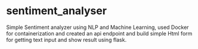 # sentiment_analyser
Simple Sentiment analyzer using NLP and Machine Learning, used Docker for containerization and created an api endpoint and build simple Html form for getting text input and show result using flask. 

